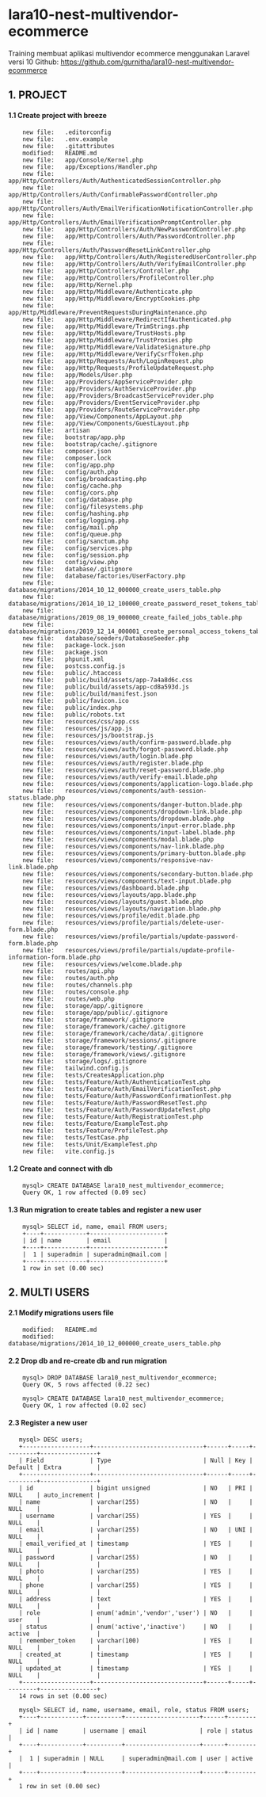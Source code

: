 # lara10-nest-multivendor-ecommerce
Training membuat aplikasi multivendor ecommerce menggunakan Laravel versi 10
Github: https://github.com/gurnitha/lara10-nest-multivendor-ecommerce


## 1. PROJECT

#### 1.1 Create project with breeze

        new file:   .editorconfig
        new file:   .env.example
        new file:   .gitattributes
        modified:   README.md
        new file:   app/Console/Kernel.php
        new file:   app/Exceptions/Handler.php
        new file:   app/Http/Controllers/Auth/AuthenticatedSessionController.php
        new file:   app/Http/Controllers/Auth/ConfirmablePasswordController.php
        new file:   app/Http/Controllers/Auth/EmailVerificationNotificationController.php
        new file:   app/Http/Controllers/Auth/EmailVerificationPromptController.php
        new file:   app/Http/Controllers/Auth/NewPasswordController.php
        new file:   app/Http/Controllers/Auth/PasswordController.php
        new file:   app/Http/Controllers/Auth/PasswordResetLinkController.php
        new file:   app/Http/Controllers/Auth/RegisteredUserController.php
        new file:   app/Http/Controllers/Auth/VerifyEmailController.php
        new file:   app/Http/Controllers/Controller.php
        new file:   app/Http/Controllers/ProfileController.php
        new file:   app/Http/Kernel.php
        new file:   app/Http/Middleware/Authenticate.php
        new file:   app/Http/Middleware/EncryptCookies.php
        new file:   app/Http/Middleware/PreventRequestsDuringMaintenance.php
        new file:   app/Http/Middleware/RedirectIfAuthenticated.php
        new file:   app/Http/Middleware/TrimStrings.php
        new file:   app/Http/Middleware/TrustHosts.php
        new file:   app/Http/Middleware/TrustProxies.php
        new file:   app/Http/Middleware/ValidateSignature.php
        new file:   app/Http/Middleware/VerifyCsrfToken.php
        new file:   app/Http/Requests/Auth/LoginRequest.php
        new file:   app/Http/Requests/ProfileUpdateRequest.php
        new file:   app/Models/User.php
        new file:   app/Providers/AppServiceProvider.php
        new file:   app/Providers/AuthServiceProvider.php
        new file:   app/Providers/BroadcastServiceProvider.php
        new file:   app/Providers/EventServiceProvider.php
        new file:   app/Providers/RouteServiceProvider.php
        new file:   app/View/Components/AppLayout.php
        new file:   app/View/Components/GuestLayout.php
        new file:   artisan
        new file:   bootstrap/app.php
        new file:   bootstrap/cache/.gitignore
        new file:   composer.json
        new file:   composer.lock
        new file:   config/app.php
        new file:   config/auth.php
        new file:   config/broadcasting.php
        new file:   config/cache.php
        new file:   config/cors.php
        new file:   config/database.php
        new file:   config/filesystems.php
        new file:   config/hashing.php
        new file:   config/logging.php
        new file:   config/mail.php
        new file:   config/queue.php
        new file:   config/sanctum.php
        new file:   config/services.php
        new file:   config/session.php
        new file:   config/view.php
        new file:   database/.gitignore
        new file:   database/factories/UserFactory.php
        new file:   database/migrations/2014_10_12_000000_create_users_table.php
        new file:   database/migrations/2014_10_12_100000_create_password_reset_tokens_table.php
        new file:   database/migrations/2019_08_19_000000_create_failed_jobs_table.php
        new file:   database/migrations/2019_12_14_000001_create_personal_access_tokens_table.php
        new file:   database/seeders/DatabaseSeeder.php
        new file:   package-lock.json
        new file:   package.json
        new file:   phpunit.xml
        new file:   postcss.config.js
        new file:   public/.htaccess
        new file:   public/build/assets/app-7a4a8d6c.css
        new file:   public/build/assets/app-cd8a593d.js
        new file:   public/build/manifest.json
        new file:   public/favicon.ico
        new file:   public/index.php
        new file:   public/robots.txt
        new file:   resources/css/app.css
        new file:   resources/js/app.js
        new file:   resources/js/bootstrap.js
        new file:   resources/views/auth/confirm-password.blade.php
        new file:   resources/views/auth/forgot-password.blade.php
        new file:   resources/views/auth/login.blade.php
        new file:   resources/views/auth/register.blade.php
        new file:   resources/views/auth/reset-password.blade.php
        new file:   resources/views/auth/verify-email.blade.php
        new file:   resources/views/components/application-logo.blade.php
        new file:   resources/views/components/auth-session-status.blade.php
        new file:   resources/views/components/danger-button.blade.php
        new file:   resources/views/components/dropdown-link.blade.php
        new file:   resources/views/components/dropdown.blade.php
        new file:   resources/views/components/input-error.blade.php
        new file:   resources/views/components/input-label.blade.php
        new file:   resources/views/components/modal.blade.php
        new file:   resources/views/components/nav-link.blade.php
        new file:   resources/views/components/primary-button.blade.php
        new file:   resources/views/components/responsive-nav-link.blade.php
        new file:   resources/views/components/secondary-button.blade.php
        new file:   resources/views/components/text-input.blade.php
        new file:   resources/views/dashboard.blade.php
        new file:   resources/views/layouts/app.blade.php
        new file:   resources/views/layouts/guest.blade.php
        new file:   resources/views/layouts/navigation.blade.php
        new file:   resources/views/profile/edit.blade.php
        new file:   resources/views/profile/partials/delete-user-form.blade.php
        new file:   resources/views/profile/partials/update-password-form.blade.php
        new file:   resources/views/profile/partials/update-profile-information-form.blade.php
        new file:   resources/views/welcome.blade.php
        new file:   routes/api.php
        new file:   routes/auth.php
        new file:   routes/channels.php
        new file:   routes/console.php
        new file:   routes/web.php
        new file:   storage/app/.gitignore
        new file:   storage/app/public/.gitignore
        new file:   storage/framework/.gitignore
        new file:   storage/framework/cache/.gitignore
        new file:   storage/framework/cache/data/.gitignore
        new file:   storage/framework/sessions/.gitignore
        new file:   storage/framework/testing/.gitignore
        new file:   storage/framework/views/.gitignore
        new file:   storage/logs/.gitignore
        new file:   tailwind.config.js
        new file:   tests/CreatesApplication.php
        new file:   tests/Feature/Auth/AuthenticationTest.php
        new file:   tests/Feature/Auth/EmailVerificationTest.php
        new file:   tests/Feature/Auth/PasswordConfirmationTest.php
        new file:   tests/Feature/Auth/PasswordResetTest.php
        new file:   tests/Feature/Auth/PasswordUpdateTest.php
        new file:   tests/Feature/Auth/RegistrationTest.php
        new file:   tests/Feature/ExampleTest.php
        new file:   tests/Feature/ProfileTest.php
        new file:   tests/TestCase.php
        new file:   tests/Unit/ExampleTest.php
        new file:   vite.config.js

#### 1.2 Create and connect with db

        mysql> CREATE DATABASE lara10_nest_multivendor_ecommerce;
        Query OK, 1 row affected (0.09 sec)

#### 1.3 Run migration to create tables and register a new user

        mysql> SELECT id, name, email FROM users;                                        
        +----+------------+---------------------+                                        
        | id | name       | email               |                                        
        +----+------------+---------------------+                                        
        |  1 | superadmin | superadmin@mail.com |                                        
        +----+------------+---------------------+                                        
        1 row in set (0.00 sec)    


## 2. MULTI USERS

#### 2.1 Modify migrations users file

        modified:   README.md
        modified:   database/migrations/2014_10_12_000000_create_users_table.php

#### 2.2 Drop db and re-create db and run migration

        mysql> DROP DATABASE lara10_nest_multivendor_ecommerce;
        Query OK, 5 rows affected (0.22 sec)

        mysql> CREATE DATABASE lara10_nest_multivendor_ecommerce;
        Query OK, 1 row affected (0.02 sec)

#### 2.3 Register a new user

       mysql> DESC users;
       +-------------------+-------------------------------+------+-----+---------+----------------+
       | Field             | Type                          | Null | Key | Default | Extra          |
       +-------------------+-------------------------------+------+-----+---------+----------------+
       | id                | bigint unsigned               | NO   | PRI | NULL    | auto_increment |
       | name              | varchar(255)                  | NO   |     | NULL    |                |
       | username          | varchar(255)                  | YES  |     | NULL    |                |
       | email             | varchar(255)                  | NO   | UNI | NULL    |                |
       | email_verified_at | timestamp                     | YES  |     | NULL    |                |
       | password          | varchar(255)                  | NO   |     | NULL    |                |
       | photo             | varchar(255)                  | YES  |     | NULL    |                |
       | phone             | varchar(255)                  | YES  |     | NULL    |                |
       | address           | text                          | YES  |     | NULL    |                |
       | role              | enum('admin','vendor','user') | NO   |     | user    |                |
       | status            | enum('active','inactive')     | NO   |     | active  |                |
       | remember_token    | varchar(100)                  | YES  |     | NULL    |                |
       | created_at        | timestamp                     | YES  |     | NULL    |                |
       | updated_at        | timestamp                     | YES  |     | NULL    |                |
       +-------------------+-------------------------------+------+-----+---------+----------------+
       14 rows in set (0.00 sec)

       mysql> SELECT id, name, username, email, role, status FROM users;
       +----+------------+----------+---------------------+------+--------+
       | id | name       | username | email               | role | status |
       +----+------------+----------+---------------------+------+--------+
       |  1 | superadmin | NULL     | superadmin@mail.com | user | active |
       +----+------------+----------+---------------------+------+--------+
       1 row in set (0.00 sec)

